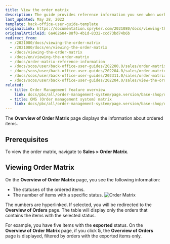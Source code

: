 ```yaml
---
title: View the order matrix
description: The guide provides reference information you see when working with the ordered items in the Back Office.
last_updated: May 28, 2022
template: back-office-user-guide-template
originalLink: https://documentation.spryker.com/2021080/docs/viewing-the-order-matrix
originalArticleId: 6a462604-88f0-4b1d-8332-ccd73bd74b6b
redirect_from:
  - /2021080/docs/viewing-the-order-matrix
  - /2021080/docs/en/viewing-the-order-matrix
  - /docs/viewing-the-order-matrix
  - /docs/en/viewing-the-order-matrix
  - /docs/order-matrix-reference-information
  - /docs/scos/user/back-office-user-guides/202200.0/sales/order-matrix/viewing-the-order-matrix.html
  - /docs/scos/user/back-office-user-guides/202204.0/sales/order-matrix/viewing-the-order-matrix.html
  - /docs/scos/user/back-office-user-guides/202311.0/sales/order-matrix/viewing-the-order-matrix.html
  - /docs/scos/user/back-office-user-guides/202204.0/sales/view-the-order-matrix.html
related:
  - title: Order Management feature overview
    link: docs/pbc/all/order-management-system/page.version/base-shop/order-management-feature-overview/order-management-feature-overview.html
  - title: OMS (Order management system) matrix
    link: docs/pbc/all/order-management-system/page.version/base-shop/order-management-feature-overview/oms-order-management-system-matrix.html
---
```


The **Overview of Order Matrix** page displays the information about ordered items.

## Prerequisites

To view the order matrix, navigate to **Sales&nbsp;<span aria-label="and then">></span> Order Matrix**.

## Viewing Order Matrix

On the **Overview of Order Matrix** page, you see the following information:

* The statuses of the ordered items.
* The number of items with a specific status.
![Order Matrix](https://spryker.s3.eu-central-1.amazonaws.com/docs/User+Guides/Back+Office+User+Guides/Sales/Order+Matrix/order+matrix.png)

The numbers are hyperlinked. If selected, you will be redirected to the **Overview of Orders** page. The table will display only the orders that contains the items with the selected status.

For example, you have five items with the **exported** status. On the **Overview of Order Matrix** page, if you click **5**, the **Overview of Orders** page is displayed, filtered by orders with the exported items only.
